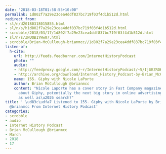 ```yaml
---
date: "2018-03-18T01:58:55+10:00"
permalink: 1d802f7a29e23cea4ddf837bc719f03f4d1b512d.html
redirect_from:
- sl/n/d20180318015855.html
- sl/n/s/h1d802f7a29e23cea4ddf837bc719f03f4d1b512d.html
- scrobble/2018/03/17/1d802f7a29e23cea4ddf837bc719f03f4d1b512d.html
- sl/n/s/ZNUQB1YWw07.html
- scrobble/Brian-McCullough-brianmcc//1d802f7a29e23cea4ddf837bc719f03f4d1b512d.html
listen-of:
  h-cite:
    url: http://feeds.feedburner.com/InternetHistoryPodcast
    photo: ""
    audio:
    - http://feedproxy.google.com/~r/InternetHistoryPodcast/~5/IjGBZROKB7I/155._Giphy_with_Nicole_LaPorte.mp3
    - http://archive.org/download/Internet_History_Podcast-by-Brian_McCullough/155_Giphy_with_Nicole_LaPorte.mp3
    name: 155. Giphy with Nicole LaPorte
    author: Brian McCullough @brianmcc
    content: "Nicole Laporte has a cover story in Fast Company magazine this month
      about Giphy, potentially the next big story in online advertising and marketing,
      as well as\u2026 search?"
title: ' \ud83c\udfa7 Listened to 155. Giphy with Nicole LaPorte by Brian McCullough
  @brianmcc From Internet History Podcast'
categories:
- scrobble
- audio
- Internet History Podcast
- Brian McCullough @brianmcc
- March
- 2018
- 17
---
```

